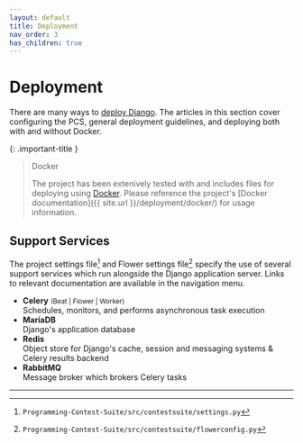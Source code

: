 ```yaml
---
layout: default
title: Deployment
nav_order: 3
has_children: true
---
```


# Deployment

There are many ways to [deploy Django](https://docs.djangoproject.com/en/4.2/howto/deployment/). The articles in this section cover configuring the PCS, general deployment guidelines, and deploying both with and without Docker.

{: .important-title }
> Docker
>
> The project has been extenively tested with and includes files for deploying using [Docker](https://www.docker.com/). Please reference the project's [Docker documentation]({{ site.url }}/deployment/docker/) for usage information.

## Support Services

The project settings file[^1] and Flower settings file[^2] specify the use of several support services which run alongside the Django application server. Links to relevant documentation are available in the navigation menu.

- **Celery** <small>(Beat | Flower | Worker)</small>  
    Schedules, monitors, and performs asynchronous task execution
- **MariaDB**  
    Django's application database
- **Redis**  
    Object store for Django's cache, session and messaging systems & Celery results backend
- **RabbitMQ**  
    Message broker which brokers Celery tasks

---
[^1]: `Programming-Contest-Suite/src/contestsuite/settings.py`
[^2]: `Programming-Contest-Suite/src/contestsuite/flowerconfig.py`
